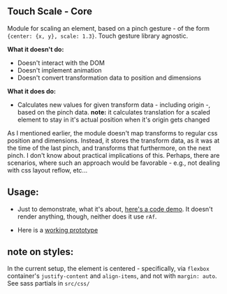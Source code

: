 ## Touch Scale - **Core**
Module for scaling an element, based on a pinch gesture - of the form `{center: {x, y}, scale: 1.3}`. Touch gesture library agnostic.

**What it doesn't do:**
  * Doesn't interact with the DOM
  * Doesn't implement animation
  * Doesn't convert transformation data to position and dimensions

**What it does do:**
  * Calculates new values for given transform data - including origin -, based on the pinch data. **note:** it calculates translation for a scaled element to stay in it's actual position when it's origin gets changed

As I mentioned earlier, the module doesn't map transforms to regular css position and dimensions. Instead, it stores the transform data, as it was at the time of the last pinch, and transforms that furthermore, on the next pinch. I don't know about practical implications of this. Perhaps, there are scenarios, where such an approach would be favorable - e.g., not dealing with css layout reflow, etc...


## Usage:
  * Just to demonstrate, what it's about, [here's a code demo](https://github.com/spti/scale-core/blob/release/0.2/usage.md). It doesn't render anything, though, neither does it use `rAf`.

  * Here is a [working prototype]()

## note on styles:
  In the current setup, the element is centered - specifically, via `flexbox` container's `justify-content` and `align-items`, and not with `margin: auto`. See sass partials in `src/css/`
